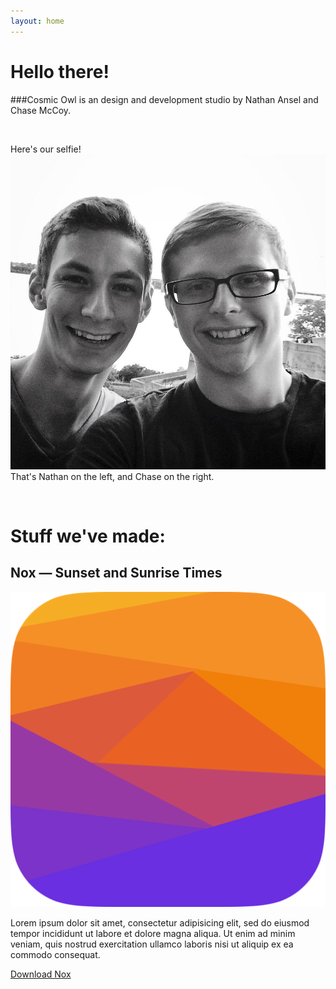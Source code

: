```yaml
---
layout: home
---
```


<h1 id="hello">Hello there!</h1>

###Cosmic Owl is an design and development studio by Nathan Ansel and Chase McCoy.

<br>
<p class="selfie">Here's our selfie!<img src="/img/selfie.jpg" alt="Selfie!">That's Nathan on the left, and Chase on the right.</p>

<br>

# Stuff we've made:

## Nox — Sunset and Sunrise Times

<div id="app">
    <img src="/img/nox_icon.png" class="app" alt="Nox">
    <p>Lorem ipsum dolor sit amet, consectetur adipisicing elit, sed do eiusmod tempor incididunt ut labore et dolore magna aliqua. Ut enim ad minim veniam, quis nostrud exercitation ullamco laboris nisi ut aliquip ex ea commodo consequat.</p>
    <a href="http://about.chasem.co" id="button1" class="label">Download Nox</a>
</div>
